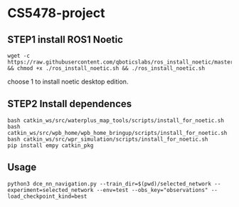 # CS5478-project

## STEP1 install ROS1 Noetic

```
wget -c https://raw.githubusercontent.com/qboticslabs/ros_install_noetic/master/ros_install_noetic.sh && chmod +x ./ros_install_noetic.sh && ./ros_install_noetic.sh
```

choose 1 to install noetic desktop edition.

## STEP2 Install dependences

```
bash catkin_ws/src/waterplus_map_tools/scripts/install_for_noetic.sh
bash catkin_ws/src/wpb_home/wpb_home_bringup/scripts/install_for_noetic.sh
bash catkin_ws/src/wpr_simulation/scripts/install_for_noetic.sh
pip install empy catkin_pkg
```
## Usage

```
python3 dce_nn_navigation.py --train_dir=$(pwd)/selected_network --experiment=selected_network --env=test --obs_key="observations" --load_checkpoint_kind=best
```
